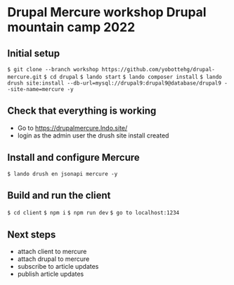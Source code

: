 # Drupal Mercure workshop Drupal mountain camp 2022

## Initial setup

`$ git clone --branch workshop https://github.com/yobottehg/drupal-mercure.git`
`$ cd drupal`
`$ lando start`
`$ lando composer install`
`$ lando drush site:install --db-url=mysql://drupal9:drupal9@database/drupal9 --site-name=mercure -y`

## Check that everything is working

- Go to https://drupalmercure.lndo.site/
- login as the admin user the drush site install created

## Install and configure Mercure

`$ lando drush en jsonapi mercure -y`

## Build and run the client

`$ cd client`
`$ npm i`
`$ npm run dev`
`$ go to localhost:1234`

## Next steps

- attach client to mercure
- attach drupal to mercure
- subscribe to article updates
- publish article updates
